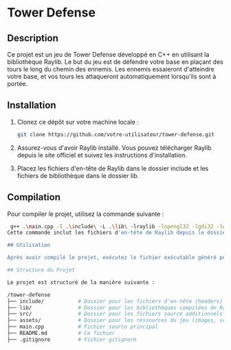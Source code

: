 # Tower Defense

## Description

Ce projet est un jeu de Tower Defense développé en C++ en utilisant la bibliothèque Raylib. Le but du jeu est de défendre votre base en plaçant des tours le long du chemin des ennemis. Les ennemis essaieront d'atteindre votre base, et vos tours les attaqueront automatiquement lorsqu'ils sont à portée.

## Installation

1. Clonez ce dépôt sur votre machine locale :
   ```sh
   git clone https://github.com/votre-utilisateur/tower-defense.git
2. Assurez-vous d'avoir Raylib installé. Vous pouvez télécharger Raylib depuis le site officiel et suivez les instructions d'installation.

3. Placez les fichiers d'en-tête de Raylib dans le dossier include et les fichiers de bibliothèque dans le dossier lib.

## Compilation

Pour compiler le projet, utilisez la commande suivante :
   ```sh
    g++ .\main.cpp -I .\include\ -L .\lib\ -lraylib -lopengl32 -lgdi32 -lwinmm
Cette commande inclut les fichiers d'en-tête de Raylib depuis le dossier include et lie les bibliothèques depuis le dossier lib.

## Utilisation

Après avoir compilé le projet, exécutez le fichier exécutable généré pour démarrer le jeu. Utilisez votre souris et votre clavier pour interagir avec le jeu et placer vos tours stratégiquement pour empêcher les ennemis d'atteindre votre base.

## Structure du Projet

Le projet est structuré de la manière suivante :

/tower-defense
├── include/           # Dossier pour les fichiers d'en-tête (headers) de Raylib
├── lib/               # Dossier pour les bibliothèques compilées de Raylib
├── src/               # Dossier pour les fichiers source additionnels
├── assets/            # Dossier pour les ressources du jeu (images, sons, etc.)
├── main.cpp           # Fichier source principal
├── README.md          # Ce fichier
├── .gitignore         # Fichier gitignore
